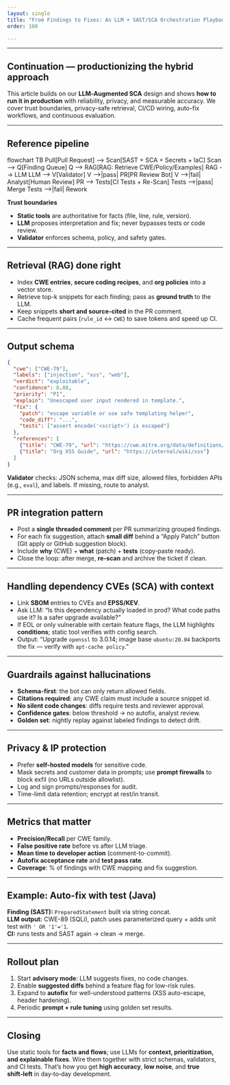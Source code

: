 ```yaml
---
layout: single
title: "From Findings to Fixes: An LLM + SAST/SCA Orchestration Playbook"
order: 100

---
```

---

## Continuation — productionizing the hybrid approach

This article builds on our **LLM‑Augmented SCA** design and shows **how to run it in production** with reliability, privacy, and measurable accuracy. We cover trust boundaries, privacy-safe retrieval, CI/CD wiring, auto-fix workflows, and continuous evaluation.

---

## Reference pipeline

<div class="mermaid">
flowchart TB
   Pull[Pull Request] --> Scan[SAST + SCA + Secrets + IaC]
   Scan --> Q[Finding Queue]
   Q --> RAG[RAG: Retrieve CWE/Policy/Examples]
   RAG --> LLM
   LLM --> V[Validator]
   V -->|pass| PR[PR Review Bot]
   V -->|fail| Analyst[Human Review]
   PR --> Tests[CI Tests + Re-Scan]
   Tests -->|pass| Merge
   Tests -->|fail| Rework
</div>

**Trust boundaries**  
- **Static tools** are authoritative for facts (file, line, rule, version).  
- **LLM** proposes interpretation and fix; never bypasses tests or code review.  
- **Validator** enforces schema, policy, and safety gates.

---

## Retrieval (RAG) done right

- Index **CWE entries**, **secure coding recipes**, and **org policies** into a vector store.  
- Retrieve top-k snippets for each finding; pass as **ground truth** to the LLM.  
- Keep snippets **short and source-cited** in the PR comment.  
- Cache frequent pairs (`rule_id` ↔ `CWE`) to save tokens and speed up CI.

---

## Output schema

```json
{
  "cwe": ["CWE-79"],
  "labels": ["injection", "xss", "web"],
  "verdict": "exploitable",
  "confidence": 0.88,
  "priority": "P1",
  "explain": "Unescaped user input rendered in template.",
  "fix": {
    "patch": "escape variable or use safe templating helper",
    "code_diff": "...",
    "tests": ["assert encode('<script>') is escaped"]
  },
  "references": [
    {"title": "CWE-79", "url": "https://cwe.mitre.org/data/definitions/79.html"},
    {"title": "Org XSS Guide", "url": "https://internal/wiki/xss"}
  ]
}
```

**Validator** checks: JSON schema, max diff size, allowed files, forbidden APIs (e.g., `eval`), and labels. If missing, route to analyst.

---

## PR integration pattern

- Post a **single threaded comment** per PR summarizing grouped findings.  
- For each fix suggestion, attach **small diff** behind a “Apply Patch” button (Git apply or GitHub suggestion block).  
- Include **why** (CWE) + **what** (patch) + **tests** (copy‑paste ready).  
- Close the loop: after merge, **re-scan** and archive the ticket if clean.

---

## Handling dependency CVEs (SCA) with context

- Link **SBOM** entries to CVEs and **EPSS/KEV**.  
- Ask LLM: “Is this dependency actually loaded in prod? What code paths use it? Is a safer upgrade available?”  
- If EOL or only vulnerable with certain feature flags, the LLM highlights **conditions**; static tool verifies with config search.  
- Output: “Upgrade `openssl` to 3.0.14; image base `ubuntu:20.04` backports the fix — verify with `apt-cache policy`.”

---

## Guardrails against hallucinations

- **Schema-first**: the bot can only return allowed fields.  
- **Citations required**: any CWE claim must include a source snippet id.  
- **No silent code changes**: diffs require tests and reviewer approval.  
- **Confidence gates**: below threshold → no autofix, analyst review.  
- **Golden set**: nightly replay against labeled findings to detect drift.

---

## Privacy & IP protection

- Prefer **self-hosted models** for sensitive code.  
- Mask secrets and customer data in prompts; use **prompt firewalls** to block exfil (no URLs outside allowlist).  
- Log and sign prompts/responses for audit.  
- Time-limit data retention; encrypt at rest/in transit.

---

## Metrics that matter

- **Precision/Recall** per CWE family.  
- **False positive rate** before vs after LLM triage.  
- **Mean time to developer action** (comment-to-commit).  
- **Autofix acceptance rate** and **test pass rate**.  
- **Coverage**: % of findings with CWE mapping and fix suggestion.

---

## Example: Auto-fix with test (Java)

**Finding (SAST):** `PreparedStatement` built via string concat.  
**LLM output:** CWE-89 (SQLi), patch uses parameterized query + adds unit test with `' OR '1'='1`.  
**CI:** runs tests and SAST again → clean → merge.

---

## Rollout plan

1) Start **advisory mode**: LLM suggests fixes, no code changes.  
2) Enable **suggested diffs** behind a feature flag for low-risk rules.  
3) Expand to **autofix** for well-understood patterns (XSS auto-escape, header hardening).  
4) Periodic **prompt + rule tuning** using golden set results.

---

## Closing

Use static tools for **facts and flows**; use LLMs for **context, prioritization, and explainable fixes**. Wire them together with strict schemas, validators, and CI tests. That’s how you get **high accuracy**, **low noise**, and **true shift‑left** in day‑to‑day development.
